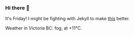 ### Hi there :wave:

It's Friday! I might be fighting with Jekyll to make [this](https://swissclubtoronto.ca) better.

Weather in Victoria BC: fog, at +11°C.
